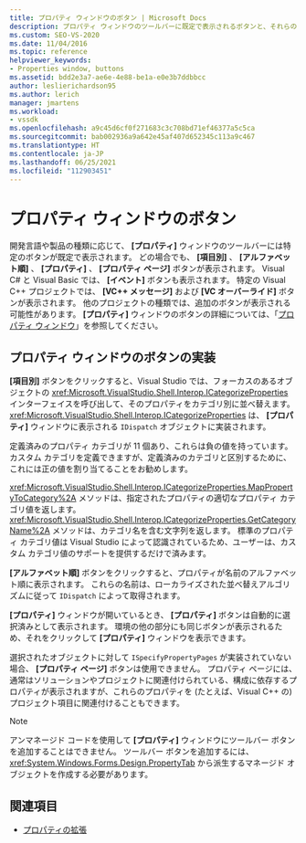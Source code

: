 ```yaml
---
title: プロパティ ウィンドウのボタン | Microsoft Docs
description: プロパティ ウィンドウのツールバーに既定で表示されるボタンと、それらのボタンの実装について説明します。
ms.custom: SEO-VS-2020
ms.date: 11/04/2016
ms.topic: reference
helpviewer_keywords:
- Properties window, buttons
ms.assetid: bdd2e3a7-ae6e-4e88-be1a-e0e3b7ddbbcc
author: leslierichardson95
ms.author: lerich
manager: jmartens
ms.workload:
- vssdk
ms.openlocfilehash: a9c45d6cf0f271683c3c708bd71ef46377a5c5ca
ms.sourcegitcommit: bab002936a9a642e45af407d652345c113a9c467
ms.translationtype: HT
ms.contentlocale: ja-JP
ms.lasthandoff: 06/25/2021
ms.locfileid: "112903451"
---
```

# <a name="properties-window-buttons"></a>プロパティ ウィンドウのボタン
開発言語や製品の種類に応じて、 **[プロパティ]** ウィンドウのツールバーには特定のボタンが既定で表示されます。 どの場合でも、 **[項目別]** 、 **[アルファベット順]** 、 **[プロパティ]** 、 **[プロパティ ページ]** ボタンが表示されます。 Visual C# と Visual Basic では、 **[イベント]** ボタンも表示されます。 特定の Visual C++ プロジェクトでは、 **[VC++ メッセージ]** および **[VC オーバーライド]** ボタンが表示されます。 他のプロジェクトの種類では、追加のボタンが表示される可能性があります。 **[プロパティ]** ウィンドウのボタンの詳細については、「[プロパティ ウィンドウ](../../ide/reference/properties-window.md)」を参照してください。

## <a name="implementation-of-properties-window-buttons"></a>プロパティ ウィンドウのボタンの実装
 **[項目別]** ボタンをクリックすると、Visual Studio では、フォーカスのあるオブジェクトの <xref:Microsoft.VisualStudio.Shell.Interop.ICategorizeProperties> インターフェイスを呼び出して、そのプロパティをカテゴリ別に並べ替えます。 <xref:Microsoft.VisualStudio.Shell.Interop.ICategorizeProperties> は、 **[プロパティ]** ウィンドウに表示される `IDispatch` オブジェクトに実装されます。

 定義済みのプロパティ カテゴリが 11 個あり、これらは負の値を持っています。 カスタム カテゴリを定義できますが、定義済みのカテゴリと区別するために、これには正の値を割り当てることをお勧めします。

 <xref:Microsoft.VisualStudio.Shell.Interop.ICategorizeProperties.MapPropertyToCategory%2A> メソッドは、指定されたプロパティの適切なプロパティ カテゴリ値を返します。 <xref:Microsoft.VisualStudio.Shell.Interop.ICategorizeProperties.GetCategoryName%2A> メソッドは、カテゴリ名を含む文字列を返します。 標準のプロパティ カテゴリ値は Visual Studio によって認識されているため、ユーザーは、カスタム カテゴリ値のサポートを提供するだけで済みます。

 **[アルファベット順]** ボタンをクリックすると、プロパティが名前のアルファベット順に表示されます。 これらの名前は、ローカライズされた並べ替えアルゴリズムに従って `IDispatch` によって取得されます。

 **[プロパティ]** ウィンドウが開いているとき、 **[プロパティ]** ボタンは自動的に選択済みとして表示されます。 環境の他の部分にも同じボタンが表示されるため、それをクリックして **[プロパティ]** ウィンドウを表示できます。

 選択されたオブジェクトに対して `ISpecifyPropertyPages` が実装されていない場合、 **[プロパティ ページ]** ボタンは使用できません。 プロパティ ページには、通常はソリューションやプロジェクトに関連付けられている、構成に依存するプロパティが表示されますが、これらのプロパティを (たとえば、Visual C++ の) プロジェクト項目に関連付けることもできます。

> [!NOTE]
> アンマネージド コードを使用して **[プロパティ]** ウィンドウにツールバー ボタンを追加することはできません。 ツールバー ボタンを追加するには、<xref:System.Windows.Forms.Design.PropertyTab> から派生するマネージド オブジェクトを作成する必要があります。

## <a name="see-also"></a>関連項目
- [プロパティの拡張](../../extensibility/internals/extending-properties.md)
